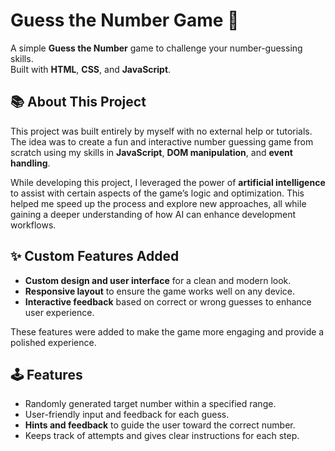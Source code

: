 # Guess the Number Game 🎯

A simple **Guess the Number** game to challenge your number-guessing skills.  
Built with **HTML**, **CSS**, and **JavaScript**.

## 📚 About This Project

This project was built entirely by myself with no external help or tutorials. The idea was to create a fun and interactive number guessing game from scratch using my skills in **JavaScript**, **DOM manipulation**, and **event handling**.

While developing this project, I leveraged the power of **artificial intelligence** to assist with certain aspects of the game’s logic and optimization. This helped me speed up the process and explore new approaches, all while gaining a deeper understanding of how AI can enhance development workflows.

## ✨ Custom Features Added

- **Custom design and user interface** for a clean and modern look.
- **Responsive layout** to ensure the game works well on any device.
- **Interactive feedback** based on correct or wrong guesses to enhance user experience.

These features were added to make the game more engaging and provide a polished experience.

## 🕹️ Features

- Randomly generated target number within a specified range.
- User-friendly input and feedback for each guess.
- **Hints and feedback** to guide the user toward the correct number.
- Keeps track of attempts and gives clear instructions for each step.
